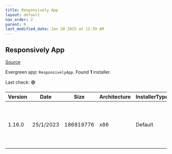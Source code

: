 ```yaml
---
title: Responsively App
layout: default
nav_order: 2
parent: R
last_modified_date: Jan 20 2025 at 12:39 AM
---
```


## Responsively App

[Source](https://responsively.app/)

Evergreen app: `ResponsivelyApp`. Found **1** installer.

Last check: 🟢

| Version | Date      | Size      | Architecture | InstallerType | Type | URI                                                                                                                                                                                                                                                  |
| ------- | --------- | --------- | ------------ | ------------- | ---- | ---------------------------------------------------------------------------------------------------------------------------------------------------------------------------------------------------------------------------------------------------- |
| 1.16.0  | 25/1/2023 | 186819776 | x86          | Default       | exe  | [https://github.com/responsively-org/responsively-app-releases/releases/download/v1.16.0/ResponsivelyApp-Setup-1.16.0.exe](https://github.com/responsively-org/responsively-app-releases/releases/download/v1.16.0/ResponsivelyApp-Setup-1.16.0.exe) |
